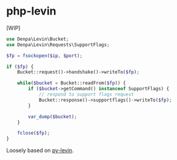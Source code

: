 # php-levin
[WIP]

```php
use Denpa\Levin\Bucket;
use Denpa\Levin\Requests\SupportFlags;

$fp = fsockopen($ip, $port);

if ($fp) {
    Bucket::request()->handshake()->writeTo($fp);

    while($bucket = Bucket::readFrom($fp)) {
        if ($bucket->getCommand() instanceof SupportFlags) {
            // respond to support flags request
            Bucket::response()->supportflags()->writeTo($fp);
        }

        var_dump($bucket);
    }

    fclose($fp);
}
```

Loosely based on [py-levin](https://github.com/xmrdsc/py-levin).
